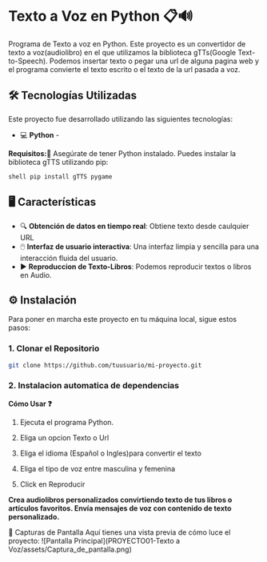 # Texto a Voz en Python 📋🔊
Programa de Texto a voz en Python. Este proyecto es un convertidor de texto a voz(audiolibro) en el que utilizamos la biblioteca gTTs(Google Text-to-Speech). Podemos insertar texto o pegar una url de alguna pagina web y el programa
convierte el texto escrito o el texto de la url pasada a voz. 

## 🛠️ Tecnologías Utilizadas
Este proyecto fue desarrollado utilizando las siguientes tecnologías:

- 💻 **Python** -

**Requisitos:📑**
Asegúrate de tener Python instalado. Puedes instalar la biblioteca gTTS utilizando pip:
```shell
shell pip install gTTS pygame
```

## 🖥️ Características
- 🔍 **Obtención de datos en tiempo real**: Obtiene texto desde caulquier URL
- 🖱️ **Interfaz de usuario interactiva**: Una interfaz limpia y sencilla para una interacción fluida del usuario.
- ▶️ **Reproduccion de Texto-Libros**: Podemos reproducir textos o libros en Audio.

## ⚙️ Instalación
Para poner en marcha este proyecto en tu máquina local, sigue estos pasos:

### 1. Clonar el Repositorio

```bash
git clone https://github.com/tuusuario/mi-proyecto.git
```

### 2. Instalacion automatica de dependencias

**Cómo Usar ❓**

1.  Ejecuta el programa Python.

2.  Eliga un opcion Texto o Url

3.  Eliga el idioma (Español o Ingles)para convertir el texto

4.  Eliga el tipo de voz entre masculina y femenina

5.  Click en Reproducir

**Crea audiolibros personalizados convirtiendo texto de tus libros o artículos favoritos.
Envía mensajes de voz con contenido de texto personalizado.**

🎨 Capturas de Pantalla
Aquí tienes una vista previa de cómo luce el proyecto:
![Pantalla Principal](PROYECTO01-Texto a Voz/assets/Captura_de_pantalla.png)
